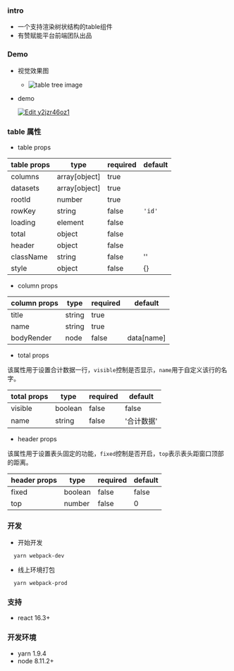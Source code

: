 ### intro
- 一个支持渲染树状结构的table组件
- 有赞赋能平台前端团队出品

### Demo
- 视觉效果图
  - ![table tree image](http://okup5z621.bkt.clouddn.com/react-table-tree-v2.jpeg)

- demo

  [![Edit y2jzr46oz1](https://codesandbox.io/static/img/play-codesandbox.svg)](https://codesandbox.io/s/y2jzr46oz1)

### table 属性

- table props

| table props | type           | required | default |
| ----------- | -------------- | -------- | ------- |
| columns     | array[object]  | true     |         |
| datasets    | array[object]  | true     |         |
| rootId      | number         | true     |         |
| rowKey      | string         | false    |  `'id'` |
| loading     | element        | false    |         |
| total       | object         | false    |         |
| header      | object         | false    |         |
| className   | string         | false    |    ''   |
| style       | object         | false    |   {}    |

- column props

| column props | type   | required | default    |
| ----------- | ------- | -------- | ---------- |
| title       | string  | true     |            |
| name        | string  | true     |            |
| bodyRender  | node    | false    | data[name] |

- total props

该属性用于设置合计数据一行，`visible`控制是否显示，`name`用于自定义该行的名字。

| total props | type    | required | default    |
| ----------- | ------- | -------- | ---------- |
| visible     | boolean | false    |  false     |
| name        | string  | false    |  '合计数据'  |

- header props

该属性用于设置表头固定的功能，`fixed`控制是否开启，`top`表示表头距窗口顶部的距离。

| header props | type    | required | default    |
| ------------ | ------- | -------- | ---------- |
| fixed        | boolean | false    |  false     |
| top          | number  | false    |  0         |

### 开发

- 开始开发

```shell
  yarn webpack-dev
```

- 线上环境打包

```shell
  yarn webpack-prod
```

### 支持

- react 16.3+

### 开发环境

- yarn 1.9.4
- node 8.11.2+

